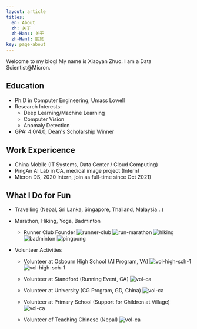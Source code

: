 ```yaml
---
layout: article
titles:
  en: About
  zh: 关于
  zh-Hans: 关于
  zh-Hant: 關於
key: page-about
---
```


Welcome to my blog! My name is Xiaoyan Zhuo. I am a Data Scientist@Micron. 

## Education
- Ph.D in Computer Engineering, Umass Lowell
- Research Interests: 
  - Deep Learning/Machine Learning
  - Computer Vision
  - Anomaly Detection
- GPA: 4.0/4.0, Dean's Scholarship Winner

## Work Expericence
- China Mobile (IT Systems, Data Center / Cloud Computing)
- PingAn AI Lab in CA, medical image project (Intern)
- Micron DS, 2020 Intern, join as full-time since Oct 2021)

## What I Do for Fun
- Travelling (Nepal, Sri Lanka, Singapore, Thailand, Malaysia...)
- Marathon, Hiking, Yoga, Badminton
  - Runner Club Founder
  ![runner-club](https://raw.githubusercontent.com/xiaoyanzhuo/xiaoyanzhuo.github.io/master/_posts/about_figures/runner-club-1.jpg)
  ![run-marathon](https://raw.githubusercontent.com/xiaoyanzhuo/xiaoyanzhuo.github.io/master/_posts/about_figures/marathon-1.jpg)
  ![hiking](https://raw.githubusercontent.com/xiaoyanzhuo/xiaoyanzhuo.github.io/master/_posts/about_figures/hiking.jpg)
  ![badminton](https://raw.githubusercontent.com/xiaoyanzhuo/xiaoyanzhuo.github.io/master/_posts/about_figures/badminton.jpg)
  ![pingpong](https://raw.githubusercontent.com/xiaoyanzhuo/xiaoyanzhuo.github.io/master/_posts/about_figures/pingpong.jpg)
  
- Volunteer Activities
  - Volunteer at Osbourn High School (AI Program, VA)
  ![vol-high-sch-1](https://raw.githubusercontent.com/xiaoyanzhuo/xiaoyanzhuo.github.io/master/_posts/about_figures/volunteer-high-school-2.png)
  ![vol-high-sch-1](https://raw.githubusercontent.com/xiaoyanzhuo/xiaoyanzhuo.github.io/master/_posts/about_figures/volunteer-high-school.png)
  
  - Volunteer at Standford (Running Event, CA)
  ![vol-ca](https://raw.githubusercontent.com/xiaoyanzhuo/xiaoyanzhuo.github.io/master/_posts/about_figures/CA-standford.JPG)
  
  - Volunteer at University (CG Program, GD, China)
  ![vol-ca](https://raw.githubusercontent.com/xiaoyanzhuo/xiaoyanzhuo.github.io/master/_posts/about_figures/volunteer-cg-university.jpg)
  
  - Volunteer at Primary School (Support for Children at Village)
  ![vol-ca](https://raw.githubusercontent.com/xiaoyanzhuo/xiaoyanzhuo.github.io/master/_posts/about_figures/volunteer-primary-school.jpg)
  
  - Volunteer of Teaching Chinese (Nepal)
  ![vol-ca](https://raw.githubusercontent.com/xiaoyanzhuo/xiaoyanzhuo.github.io/master/_posts/about_figures/teach-chinese-nepal.jpg)

